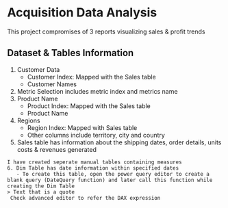 # Acquisition Data Analysis
This project compromises of 3 reports visualizing sales & profit trends

## Dataset & Tables Information
1. Customer Data
   - Customer Index: Mapped with the Sales table
   - Customer Names
2. Metric Selection includes metric index and metrics name
3. Product Name
   - Product Index: Mapped with the Sales table
   - Product Name
4. Regions
    - Region Index: Mapped with Sales table
    - Other columns include territory, city and country
5. Sales table has information about the shipping dates, order details, units costs & revenues generated
```
I have created seperate manual tables containing measures
6. Dim Table has date information within specified dates
   - To create this table, open the power query editor to create a blank query (DateQuery function) and later call this function while creating the Dim Table
> Text that is a quote
 Check advanced editor to refer the DAX expression
```

